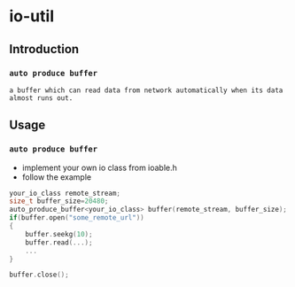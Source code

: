 # io-util

## Introduction

### `auto produce buffer`

```
a buffer which can read data from network automatically when its data almost runs out.
```

## Usage

### `auto produce buffer`

* implement your own io class from ioable.h
* follow the example 

``` cpp
your_io_class remote_stream;
size_t buffer_size=20480;
auto_produce_buffer<your_io_class> buffer(remote_stream, buffer_size);
if(buffer.open("some_remote_url"))
{
    buffer.seekg(10);
    buffer.read(...);
    ...
}

buffer.close();
```
